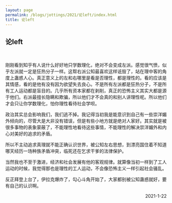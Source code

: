 ```yaml
---
layout: page
permalink: /blogs/jottings/2021/论left/index.html
title: 论left
---
```


## 论left
<br>

刚刚看到知乎有人说什么好好地只学数理化，绝对不会变成左派。感觉很气愤，似乎左派就一定是狂热分子一样。这帮右派公知最喜欢这样诋毁了，站在理中客的角度上蛊惑人心。真正意义上的左和右哪里是看是否理性，都是理性的。看的应该是其情感，看的是他有没有因为欲望失去良心。不是所有左派都是狂热分子，不是所有工人运动都是盲目的。几乎所有资本家都在剥削，真正的恐怖主义其实大都是源于他们。右派最擅长隐瞒和欺骗，所以他们才不会真的和别人讲理性呢。所以他们才会只让你学数理化，怕你理性看待社会学呗。

政治其实总会影响我们，我们逃不掉。我记得当初我是能意识到自己有一些崇洋媚外倾向的，尽管大是大非没有错误，但是有些小地方就是绝对人家好。其实就是被很多事物的表象蒙蔽了，不能理性地看待这些事情，不能理性的解决崇洋媚外和内心对美好的追求的矛盾。

所以不主动追求真理就不能正确认识世界，被公知左右思想，到漂亮国住着不知道哪天经历一场种族矛盾冲突，临死还在乞求干爹的法律保护。

当然我也不至于激进，经济和社会发展有他的客观规律。就算像当初一样到了工人运动的时候，我觉得那也是理性的工人运动，不会像恐怖主义一样引起社会骚乱。

反正拜登上台了，伊拉克爆炸了，勾心斗角开始了，大家都别被公知蛊惑就好，要有自己的认识啊。

<p align="right">2021-1-22</p>